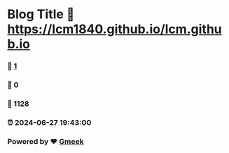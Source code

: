 # Blog Title :link: https://lcm1840.github.io/lcm.github.io 
### :page_facing_up: [1](https://lcm1840.github.io/lcm.github.io/tag.html) 
### :speech_balloon: 0 
### :hibiscus: 1128 
### :alarm_clock: 2024-06-27 19:43:00 
### Powered by :heart: [Gmeek](https://github.com/Meekdai/Gmeek)
